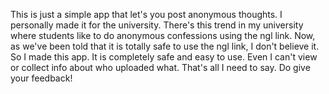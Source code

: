 This is just a simple app that let's you post anonymous thoughts.
I personally made it for the university.
There's this trend in my university where students like to do anonymous confessions using the ngl link.
Now, as we've been told that it is totally safe to use the ngl link, I don't believe it. So I made this app.
It is completely safe and easy to use. Even I can't view or collect info about who  uploaded what.
That's all I need to say.
Do give your feedback!